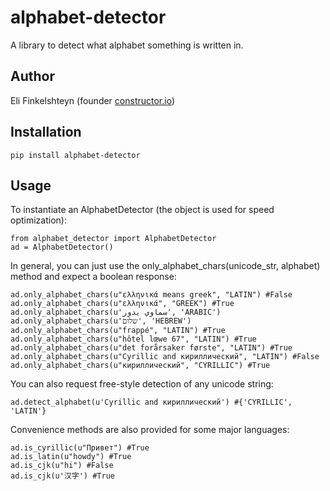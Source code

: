 # alphabet-detector
A library to detect what alphabet something is written in.

## Author
Eli Finkelshteyn (founder [constructor.io](http://www.constructor.io))

## Installation
<code>pip install alphabet-detector</code>  

## Usage
To instantiate an AlphabetDetector (the object is used for speed optimization):


    from alphabet_detector import AlphabetDetector
    ad = AlphabetDetector()

In general, you can just use the only_alphabet_chars(unicode_str, alphabet) method and expect a boolean response:


    ad.only_alphabet_chars(u"ελληνικά means greek", "LATIN") #False
    ad.only_alphabet_chars(u"ελληνικά", "GREEK") #True
    ad.only_alphabet_chars(u'سماوي يدور', 'ARABIC')
    ad.only_alphabet_chars(u'שלום', 'HEBREW')
    ad.only_alphabet_chars(u"frappé", "LATIN") #True
    ad.only_alphabet_chars(u"hôtel lœwe 67", "LATIN") #True
    ad.only_alphabet_chars(u"det forårsaker første", "LATIN") #True
    ad.only_alphabet_chars(u"Cyrillic and кириллический", "LATIN") #False
    ad.only_alphabet_chars(u"кириллический", "CYRILLIC") #True

You can also request free-style detection of any unicode string:


    ad.detect_alphabet(u'Cyrillic and кириллический') #{'CYRILLIC', 'LATIN'}

Convenience methods are also provided for some major languages:


    ad.is_cyrillic(u"Привет") #True  
    ad.is_latin(u"howdy") #True
    ad.is_cjk(u"hi") #False
    ad.is_cjk(u'汉字') #True
